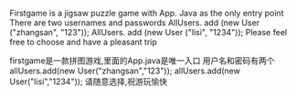 Firstgame is a jigsaw puzzle game with App. Java as the only entry point
There are two usernames and passwords
AllUsers. add (new User ("zhangsan", "123"));
AllUsers. add (new User ("lisi", "1234"));
Please feel free to choose and have a pleasant trip

firstgame是一款拼图游戏,里面的App.java是唯一入口
用户名和密码有两个
allUsers.add(new User("zhangsan","123"));
allUsers.add(new User("lisi","1234"));
请随意选择,祝游玩愉快
